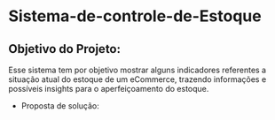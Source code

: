 # Sistema-de-controle-de-Estoque
## Objetivo do Projeto:
Esse sistema tem por objetivo mostrar alguns indicadores referentes a situação atual do estoque de um eCommerce, trazendo informações e possíveis insights para o aperfeiçoamento do estoque.

- Proposta de solução:

